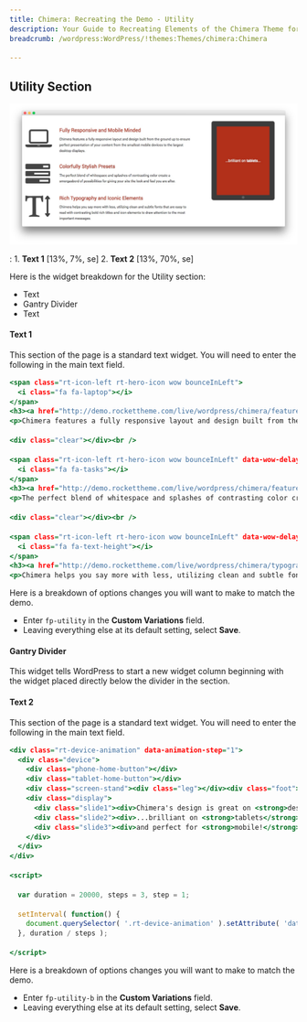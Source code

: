 ```yaml
---
title: Chimera: Recreating the Demo - Utility
description: Your Guide to Recreating Elements of the Chimera Theme for WordPress
breadcrumb: /wordpress:WordPress/!themes:Themes/chimera:Chimera

---
```


Utility Section
-----

![Utility](assets/demo_3.jpeg)

:	1. **Text 1** [13%, 7%, se]
	2. **Text 2** [13%, 70%, se]

Here is the widget breakdown for the Utility section:

* Text
* Gantry Divider
* Text

#### Text 1

This section of the page is a standard text widget. You will need to enter the following in the main text field.

~~~ .html
<span class="rt-icon-left rt-hero-icon wow bounceInLeft">
  <i class="fa fa-laptop"></i>
</span>
<h3><a href="http://demo.rockettheme.com/live/wordpress/chimera/features-overview/">Fully Responsive and Mobile Minded</a></h3>
<p>Chimera features a fully responsive layout and design built from the ground up to ensure perfect presentation of your content from the smallest mobile devices to the largest desktop displays.</p>

<div class="clear"></div><br />

<span class="rt-icon-left rt-hero-icon wow bounceInLeft" data-wow-delay="0.2s">
  <i class="fa fa-tasks"></i>
</span>
<h3><a href="http://demo.rockettheme.com/live/wordpress/chimera/features-overview/">Colorfully Stylish Presets</a></h3>
<p>The perfect blend of whitespace and splashes of contrasting color create a smorgasbord of possibilities for giving your site the look and feel you are after.</p>

<div class="clear"></div><br />

<span class="rt-icon-left rt-hero-icon wow bounceInLeft" data-wow-delay="0.4s">
  <i class="fa fa-text-height"></i>
</span>
<h3><a href="http://demo.rockettheme.com/live/wordpress/chimera/typography/">Rich Typography and Iconic Elements</a></h3>
<p>Chimera helps you say more with less, utilizing clean and subtle fonts that are easy to read with contrasting bold rich titles and icon elements to draw attention to the most important messages.</p>
~~~

Here is a breakdown of options changes you will want to make to match the demo.

* Enter `fp-utility` in the **Custom Variations** field.
* Leaving everything else at its default setting, select **Save**.

#### Gantry Divider

This widget tells WordPress to start a new widget column beginning with the widget placed directly below the divider in the section.

#### Text 2

This section of the page is a standard text widget. You will need to enter the following in the main text field.

~~~ .html
<div class="rt-device-animation" data-animation-step="1">
  <div class="device">
    <div class="phone-home-button"></div>
    <div class="tablet-home-button"></div>
    <div class="screen-stand"><div class="leg"></div><div class="foot"></div></div>
    <div class="display">
      <div class="slide1"><div>Chimera's design is great on <strong>desktops</strong>...</div></div>
      <div class="slide2"><div>...brilliant on <strong>tablets</strong>...</div></div>
      <div class="slide3"><div>and perfect for <strong>mobile!</strong></div></div>
    </div>
  </div>
</div>

<script>

  var duration = 20000, steps = 3, step = 1;

  setInterval( function() {
    document.querySelector( '.rt-device-animation' ).setAttribute( 'data-animation-step', step = ++step > steps ? 1 : step );
  }, duration / steps );

</script>
~~~

Here is a breakdown of options changes you will want to make to match the demo.

* Enter `fp-utility-b` in the **Custom Variations** field.
* Leaving everything else at its default setting, select **Save**.
